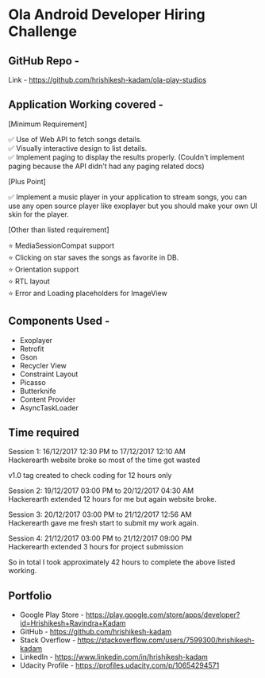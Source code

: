 # Ola Android Developer Hiring Challenge


## GitHub Repo -

Link - https://github.com/hrishikesh-kadam/ola-play-studios


## Application Working covered -

[Minimum Requirement]

:white_check_mark: Use of Web API to fetch songs details.<br/>
:white_check_mark: Visually interactive design to list details.<br/>
:white_check_mark: Implement paging to display the results properly. (Couldn't implement paging because the API didn't had any paging related docs)<br/>

[Plus Point]

:white_check_mark: Implement a music player in your application to stream songs, you can use any open source player like exoplayer but you should make your own UI skin for the player.<br/>

[Other than listed requirement]

:star: MediaSessionCompat support<br/>
:star: Clicking on star saves the songs as favorite in DB.<br/>
:star: Orientation support<br/>
:star: RTL layout<br/>
:star: Error and Loading placeholders for ImageView<br/>


## Components Used -

- Exoplayer
- Retrofit
- Gson
- Recycler View
- Constraint Layout
- Picasso
- Butterknife
- Content Provider
- AsyncTaskLoader


## Time required

Session 1: 16/12/2017 12:30 PM to 17/12/2017 12:10 AM<br/>
Hackerearth website broke so most of the time got wasted<br/>

v1.0 tag created to check coding for 12 hours only<br/>

Session 2: 19/12/2017 03:00 PM to 20/12/2017 04:30 AM<br/>
Hackerearth extended 12 hours for me but again website broke.

Session 3: 20/12/2017 03:00 PM to 21/12/2017 12:56 AM<br/>
Hackerearth gave me fresh start to submit my work again.

Session 4: 21/12/2017 03:00 PM to 21/12/2017 09:00 PM<br/>
Hackerearth extended 3 hours for project submission

So in total I took approximately 42 hours to complete the above listed working.


## Portfolio

- Google Play Store - https://play.google.com/store/apps/developer?id=Hrishikesh+Ravindra+Kadam
- GitHub - https://github.com/hrishikesh-kadam
- Stack Overflow - https://stackoverflow.com/users/7599300/hrishikesh-kadam
- LinkedIn - https://www.linkedin.com/in/hrishikesh-kadam
- Udacity Profile - https://profiles.udacity.com/p/10654294571